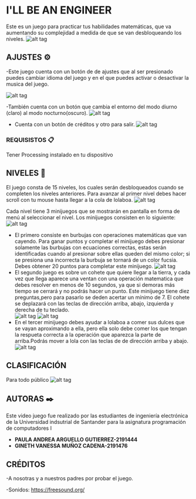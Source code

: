 # I'LL BE AN ENGINEER

Este es un juego para practicar tus habilidades matemáticas, que va aumentando su complejidad a medida de que se van desbloqueando los niveles.
![alt tag](https://raw.githubusercontent.com/Computer-Programming-I-UIS/game-i-ll-be-an-engineer/master/version%20buena/illbeanengineer/Screen%20Shot%202020-08-26%20at%2012.56.57%20PM.png)

## AJUSTES ⚙️
-Este juego cuenta con un botón de de ajustes que al ser presionado puedes cambiar idioma del juego y en el que puedes activar o desactivar la musica del juego. 

![alt tag](https://raw.githubusercontent.com/Computer-Programming-I-UIS/game-i-ll-be-an-engineer/master/version%20buena/illbeanengineer/Screen%20Shot%202020-08-26%20at%2012.57.25%20PM.png)



-También cuenta con un botón que cambia el entorno del modo diurno (claro) al modo nocturno(oscuro). 
![alt tag](https://raw.githubusercontent.com/Computer-Programming-I-UIS/game-i-ll-be-an-engineer/master/version%20buena/illbeanengineer/Screen%20Shot%202020-08-26%20at%2012.57.11%20PM.png)
- Cuenta con un botón de créditos y otro para salir.
![alt tag](https://raw.githubusercontent.com/Computer-Programming-I-UIS/game-i-ll-be-an-engineer/master/version%20buena/illbeanengineer/Screen%20Shot%202020-08-26%20at%2012.57.56%20PM.png)
  
### REQUISISTOS 📋

Tener Processing instalado en tu dispositivo


## NIVELES 🚀
El juego consta de 15 niveles, los cuales serán desbloqueados cuando se completen los niveles anteriores.
Para avanzar al primer nivel debes hacer scroll con tu mouse hasta llegar a la cola de lolaboa.
![alt tag](https://raw.githubusercontent.com/Computer-Programming-I-UIS/game-i-ll-be-an-engineer/master/version%20buena/illbeanengineer/Screen%20Shot%202020-08-26%20at%2012.58.21%20PM.png)

Cada nivel tiene 3 minijuegos que se mostrarán en pantalla en forma de menú al seleccionar el nivel. Los minijuegos consisten en lo siguiente:
![alt tag](https://raw.githubusercontent.com/Computer-Programming-I-UIS/game-i-ll-be-an-engineer/master/version%20buena/illbeanengineer/Screen%20Shot%202020-08-26%20at%2012.58.34%20PM.png)
   - El primero consiste en burbujas con operaciones matemáticas que van cayendo. Para ganar puntos y completar el minijuego debes 
     presionar solamente las burbujas con ecuaciones correctas, estas serán identificadas cuando al presionar sobre ellas queden 
     del mismo color; si se presiona una incorrecta la burbuja se tornará de un color fucsia. Debes obtener 20 puntos para completar 
     este minijuego.
     ![alt tag](https://raw.githubusercontent.com/Computer-Programming-I-UIS/game-i-ll-be-an-engineer/master/version%20buena/illbeanengineer/Screen%20Shot%202020-08-26%20at%2012.58.49%20PM.png)
  - El segundo juego es sobre un cohete que quiere llegar a la tierra, y cada vez que llega aparece una ventan con una operación 
    matematica que  debes resolver en menos de 10 segundos, ya que si demoras más tiempo se cerrará y no podrás hacer un punto. 
    Este minijuego tiene diez preguntas,pero para pasarlo se deden acertar un mínimo de 7. El cohete se deplazará con las teclas de 
    dirección arriba, abajo, izquierda y derecha de tu teclado.    
      ![alt tag](https://raw.githubusercontent.com/Computer-Programming-I-UIS/game-i-ll-be-an-engineer/master/version%20buena/illbeanengineer/Screen%20Shot%202020-08-26%20at%2012.59.12%20PM.png)
      ![alt tag](https://raw.githubusercontent.com/Computer-Programming-I-UIS/game-i-ll-be-an-engineer/master/version%20buena/illbeanengineer/Screen%20Shot%202020-08-26%20at%201.48.13%20PM.png)
   - En el tercer minijuego debes ayudar a lolaboa a comer sus dulces que se vayan aproximando a ella, pero ella solo debe comer
     los que tengan la  respueta correcta a la operación  que aparezca la parte de arriba.Podrás mover a lola con las teclas de de 
     dirección arriba y abajo.
       ![alt tag](https://raw.githubusercontent.com/Computer-Programming-I-UIS/game-i-ll-be-an-engineer/master/version%20buena/illbeanengineer/Screen%20Shot%202020-08-26%20at%201.47.46%20PM.png)
       
## CLASIFICACIÓN
 Para todo público
  ![alt tag](https://raw.githubusercontent.com/Computer-Programming-I-UIS/game-i-ll-be-an-engineer/master/version%20buena/illbeanengineer/data/e.jpeg)
## AUTORAS ✒️
Este video juego fue realizado por las estudiantes de ingeniería electrónica de la Universidad indsutrial de Santander para 
la asignatura programación de computadores I 
 
  

* **PAULA ANDREA ARGUELLO GUTIERREZ-2191444**
* **GINETH VANESSA MUÑOZ CADENA-2191476** 

## CRÉDITOS
-A nosotras y a nuestros padres por probar el juego.

-Sonidos: https://freesound.org/
